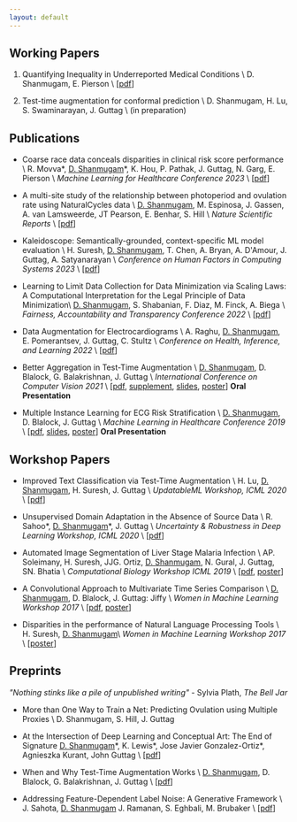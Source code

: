```yaml
---
layout: default
---
```


## Working Papers

1. Quantifying Inequality in Underreported Medical Conditions \\
D. Shanmugam, E. Pierson \\
[[pdf](https://arxiv.org/abs/2110.04133)] 

2. Test-time augmentation for conformal prediction \\
D. Shanmugam, H. Lu, S. Swaminarayan, J. Guttag \\
(in preparation)

## Publications

- Coarse race data conceals disparities in clinical risk score performance \\
R. Movva\*, <u>D. Shanmugam</u>\*, K. Hou, P. Pathak, J. Guttag, N. Garg, E. Pierson \\
*Machine Learning for Healthcare Conference 2023* \\
[[pdf](https://arxiv.org/abs/2304.09270)]

- A multi-site study of the relationship between photoperiod and ovulation rate using NaturalCycles data \\
<u>D. Shanmugam</u>, M. Espinosa, J. Gassen, A. van Lamsweerde, JT Pearson, E. Benhar, S. Hill \\
*Nature Scientific Reports* \\
[[pdf](https://www.nature.com/articles/s41598-023-34940-z)]

- Kaleidoscope: Semantically-grounded, context-specific ML model evaluation \\
H. Suresh, <u>D. Shanmugam</u>, T. Chen, A. Bryan, A. D'Amour, J. Guttag, A. Satyanarayan \\
*Conference on Human Factors in Computing Systems 2023* \\
[[pdf](https://doi.org/10.1145/3544548.3581482)]

- Learning to Limit Data Collection for Data Minimization via Scaling Laws: A Computational Interpretation for the Legal Principle  of Data Minimization\\
<u>D. Shanmugam</u>, S. Shabanian, F. Diaz, M. Finck, A. Biega \\
*Fairness, Accountability and Transparency Conference 2022* \\
[[pdf](pdfs/facct_2022_lldc.pdf)]

- Data Augmentation for Electrocardiograms  \\
A. Raghu, <u>D. Shanmugam</u>, E. Pomerantsev, J. Guttag, C. Stultz \\
*Conference on Health, Inference, and Learning 2022* \\
[[pdf](https://arxiv.org/abs/2204.04360)]

- Better Aggregation in Test-Time Augmentation \\
<u>D. Shanmugam</u>, D. Blalock, G. Balakrishnan, J. Guttag \\
*International Conference on Computer Vision 2021* \\
[[pdf](pdfs/tta_iccv_2021.pdf), [supplement](pdfs/2021_ICCV_TTA_supplement.pdf), [slides](pdfs/tta_iccv_slides.pdf), [poster](pdfs/tta_iccv_poster.pdf)] **Oral Presentation**

- Multiple Instance Learning for ECG Risk Stratification \\
<u>D. Shanmugam</u>, D. Blalock, J. Guttag \\
*Machine Learning in Healthcare Conference 2019* \\
[[pdf](pdfs/ecg_mlhc_2019.pdf), [slides](pdfs/ecg_mlhc_slides.pdf), [poster](pdfs/ecg_mlhc_poster.pdf)] **Oral Presentation**

## Workshop Papers

- Improved Text Classification via Test-Time Augmentation \\
H. Lu, <u>D. Shanmugam</u>, H. Suresh, J. Guttag \\
*UpdatableML Workshop, ICML 2020* \\
[[pdf](https://arxiv.org/abs/2206.13607)]

- Unsupervised Domain Adaptation in the Absence of Source Data \\
R. Sahoo\*, <u>D. Shanmugam</u>*, J. Guttag \\
*Uncertainty & Robustness in Deep Learning Workshop, ICML 2020* \\
[[pdf](pdfs/udl_icml_2020.pdf)]

- Automated Image Segmentation of Liver Stage Malaria Infection \\
AP. Soleimany, H. Suresh, JJG. Ortiz, <u>D. Shanmugam</u>, N. Gural, J. Guttag, SN. Bhatia \\
*Computational Biology Workshop ICML 2019* \\
[[pdf](pdfs/icml_workshop_2019.pdf), [poster](pdfs/icml_2019_poster.pdf)]

- A Convolutional Approach to Multivariate Time Series Comparison \\
<u>D. Shanmugam</u>, D. Blalock, J. Guttag: Jiffy \\
*Women in Machine Learning Workshop 2017* \\
[[pdf](pdfs/jiffy.pdf), [poster](pdfs/jiffy_wiml_poster.pdf)]

- Disparities in the performance of Natural Language Processing Tools \\
H. Suresh, <u>D. Shanmugam</u>\\
*Women in Machine Learning Workshop 2017* \\
[[poster](pdfs/wimlposter_2017.pdf)]

## Preprints 

_"Nothing stinks like a pile of unpublished writing"_ - Sylvia Plath, _The Bell Jar_

- More than One Way to Train a Net: Predicting Ovulation using Multiple Proxies \\
D. Shanmugam, S. Hill, J. Guttag



- At the Intersection of Deep Learning and Conceptual Art: The End of Signature
<u>D. Shanmugam</u>\*, K. Lewis\*, Jose Javier Gonzalez-Ortiz\*, Agnieszka Kurant, John Guttag \\
[[pdf](https://arxiv.org/abs/2207.04312)]

- When and Why Test-Time Augmentation Works \\
<u>D. Shanmugam</u>, D. Blalock, G. Balakrishnan, J. Guttag \\
[[pdf](pdfs/when_and_why.pdf)] 


- Addressing Feature-Dependent Label Noise: A Generative Framework \\
J. Sahota, <u>D. Shanmugam</u> J. Ramanan, S. Eghbali, M. Brubaker \\
[[pdf](pdfs/KDD_2019_label_noise_correction.pdf)]